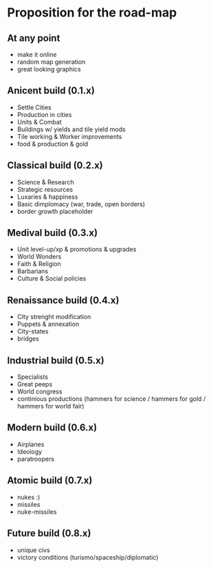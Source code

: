# Proposition for the road-map

## At any point
* make it online
* random map generation
* great looking graphics

## Anicent build (0.1.x)
* Settle Cities
* Production in cities
* Units & Combat
* Buildings w/ yields and tile yield mods
* Tile working & Worker improvements
* food & production & gold

## Classical build (0.2.x) 
* Science & Research
* Strategic resources
* Luxaries & happiness
* Basic dimplomacy (war, trade, open borders)
* border growth placeholder

## Medival build (0.3.x)
* Unit level-up/xp & promotions & upgrades
* World Wonders
* Faith & Religion
* Barbarians
* Culture & Social policies

## Renaissance build (0.4.x)
* City strenght modification
* Puppets & annexation
* City-states
* bridges

## Industrial build (0.5.x)
* Specialists
* Great peeps
* World congress
* continious productions (hammers for science / hammers for gold / hammers for world fair)

## Modern build (0.6.x)
* Airplanes
* Ideology
* paratroopers

## Atomic build (0.7.x)
* nukes :)
* missiles
* nuke-missiles

## Future build (0.8.x)
* unique civs
* victory conditions (turismo/spaceship/diplomatic)
